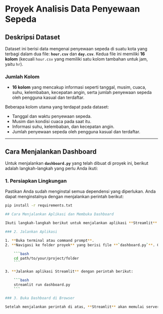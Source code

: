 # Proyek Analisis Data Penyewaan Sepeda

## Deskripsi Dataset

Dataset ini berisi data mengenai penyewaan sepeda di suatu kota yang terbagi dalam dua file: **`hour.csv`** dan **`day.csv`**. Kedua file ini memiliki **16 kolom** (kecuali `hour.csv` yang memiliki satu kolom tambahan untuk jam, yaitu `hr`).

### Jumlah Kolom
- **16 kolom** yang mencakup informasi seperti tanggal, musim, cuaca, suhu, kelembaban, kecepatan angin, serta jumlah penyewaan sepeda oleh pengguna kasual dan terdaftar.

Beberapa kolom utama yang terdapat pada dataset:
- Tanggal dan waktu penyewaan sepeda.
- Musim dan kondisi cuaca pada saat itu.
- Informasi suhu, kelembaban, dan kecepatan angin.
- Jumlah penyewaan sepeda oleh pengguna kasual dan terdaftar.

---

## Cara Menjalankan Dashboard 

Untuk menjalankan **`dashboard.py`** yang telah dibuat di proyek ini, berikut adalah langkah-langkah yang perlu Anda ikuti:

### 1. Persiapkan Lingkungan

Pastikan Anda sudah menginstal semua dependensi yang diperlukan. Anda dapat menginstalnya dengan menjalankan perintah berikut:

```bash
pip install -r requirements.txt

## Cara Menjalankan Aplikasi dan Membuka Dashboard

Ikuti langkah-langkah berikut untuk menjalankan aplikasi **Streamlit** dan membuka dashboard:

### 2. Jalankan Aplikasi

1. **Buka terminal atau command prompt**.
2. **Navigasi ke folder proyek** yang berisi file **`dashboard.py`**. Gunakan perintah `cd` untuk berpindah ke folder tersebut:

    ```bash
    cd path/to/your/project/folder
    ```

3. **Jalankan aplikasi Streamlit** dengan perintah berikut:

    ```bash
    streamlit run dashboard.py
    ```

### 3. Buka Dashboard di Browser

Setelah menjalankan perintah di atas, **Streamlit** akan memulai server lokal dan membuka aplikasi di browser Anda secara otomatis. 


